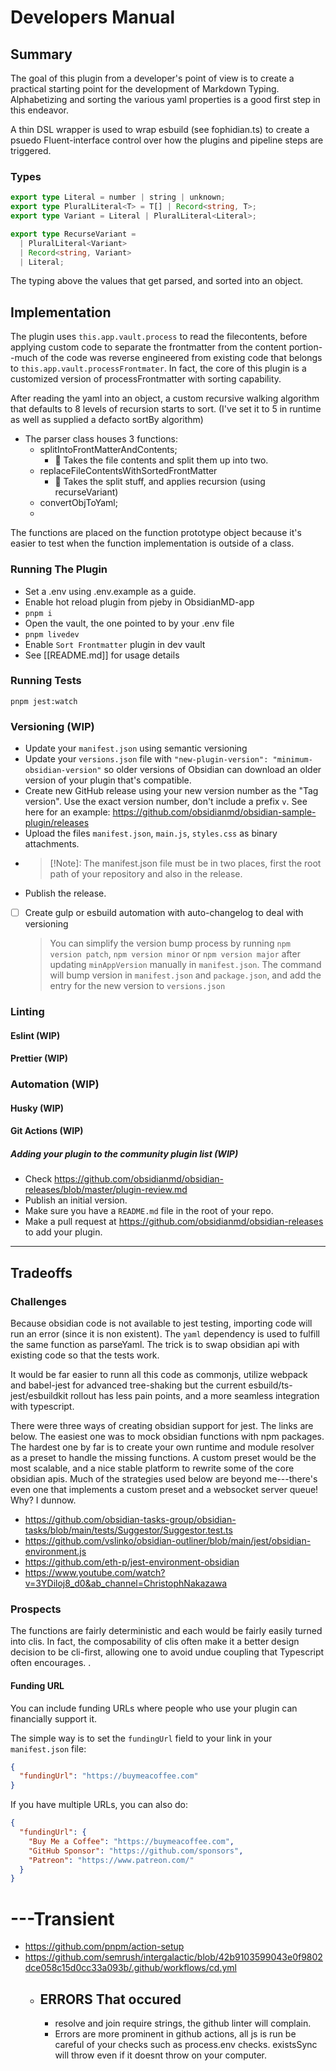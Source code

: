 # Developers Manual

## Summary

The goal of this plugin from a developer's point of view is to create a practical starting point for the development of Markdown Typing. Alphabetizing and sorting the various yaml properties is a good first step in this endeavor.

A thin DSL wrapper is used to wrap esbuild (see fophidian.ts) to create a psuedo Fluent-interface control over how the plugins and pipeline steps are triggered.

### Types

```ts
export type Literal = number | string | unknown;
export type PluralLiteral<T> = T[] | Record<string, T>;
export type Variant = Literal | PluralLiteral<Literal>;

export type RecurseVariant =
  | PluralLiteral<Variant>
  | Record<string, Variant>
  | Literal;
```

The typing above the values that get parsed, and sorted into an object.

## Implementation

The plugin uses `this.app.vault.process` to read the filecontents, before applying custom code to separate the frontmatter from the content portion--much of the code was reverse engineered from
existing code that belongs to `this.app.vault.processFrontmater`. In fact, the core of this plugin is a customized version of processFrontmatter with sorting capability.

After reading the yaml into an object, a custom recursive walking algorithm that defaults to 8 levels of recursion starts to sort. (I've set it to 5 in runtime as well as supplied a defacto sortBy algorithm)

- The parser class houses 3 functions:
  - splitIntoFrontMatterAndContents;
    - 💁 Takes the file contents and split them up into two.
  - replaceFileContentsWithSortedFrontMatter
    - 💁 Takes the split stuff, and applies recursion (using recurseVariant)
  - convertObjToYaml;
  -

The functions are placed on the function prototype object because it's easier to test when the function implementation is outside of a class.

### Running The Plugin

- Set a .env using .env.example as a guide.
- Enable hot reload plugin from pjeby in ObsidianMD-app
- `pnpm i`
- Open the vault, the one pointed to by your .env file
- `pnpm livedev`
- Enable `Sort Frontmatter` plugin in dev vault
- See [[README.md]] for usage details

### Running Tests

`pnpm jest:watch`

### Versioning (WIP)

- Update your `manifest.json` using semantic versioning
- Update your `versions.json` file with `"new-plugin-version": "minimum-obsidian-version"` so older versions of Obsidian can download an older version of your plugin that's compatible.
- Create new GitHub release using your new version number as the "Tag version". Use the exact version number, don't include a prefix `v`. See here for an example: <https://github.com/obsidianmd/obsidian-sample-plugin/releases>
- Upload the files `manifest.json`, `main.js`, `styles.css` as binary attachments.
- > [!Note]: The manifest.json file must be in two places, first the root path of your repository and also in the release.
- Publish the release.

* [ ] Create gulp or esbuild automation with auto-changelog to deal with versioning
  > You can simplify the version bump process by running `npm version patch`, `npm version minor` or `npm version major` after updating `minAppVersion` manually in `manifest.json`.
  > The command will bump version in `manifest.json` and `package.json`, and add the entry for the new version to `versions.json`

### Linting

#### Eslint (WIP)

#### Prettier (WIP)

### Automation (WIP)

#### Husky (WIP)

#### Git Actions (WIP)

##### Adding your plugin to the community plugin list (WIP)

- Check <https://github.com/obsidianmd/obsidian-releases/blob/master/plugin-review.md>
- Publish an initial version.
- Make sure you have a `README.md` file in the root of your repo.
- Make a pull request at <https://github.com/obsidianmd/obsidian-releases> to add your plugin.

---

## Tradeoffs

### Challenges

Because obsidian code is not available to jest testing, importing code will run an error (since it is non existent). The `yaml` dependency is used to fulfill the same function as parseYaml. The trick is to swap obsidian api with existing code so that the tests work.

It would be far easier to runn all this code as commonjs, utilize webpack and babel-jest for advanced tree-shaking but the current esbuild/ts-jest/esbuildkit rollout has less pain points, and a more seamless integration with typescript.

There were three ways of creating obsidian support for jest. The links are below.
The easiest one was to mock obsidian functions with npm packages. The hardest one by far is to create your own runtime and module resolver as a preset to handle the missing functions. A custom preset would be the most scalable, and a nice stable platform to rewrite some of the core obsidian apis. Much of the strategies used below are beyond me---there's even one that implements a custom preset and a websocket server queue! Why? I dunnow.

- https://github.com/obsidian-tasks-group/obsidian-tasks/blob/main/tests/Suggestor/Suggestor.test.ts
- https://github.com/vslinko/obsidian-outliner/blob/main/jest/obsidian-environment.js
- https://github.com/eth-p/jest-environment-obsidian
- https://www.youtube.com/watch?v=3YDiloj8_d0&ab_channel=ChristophNakazawa

### Prospects

The functions are fairly deterministic and each would be fairly easily turned into clis. In fact, the composability of clis often make it a better design decision to be cli-first, allowing one to avoid undue coupling that Typescript often encourages.
.

#### Funding URL

You can include funding URLs where people who use your plugin can financially support it.

The simple way is to set the `fundingUrl` field to your link in your `manifest.json` file:

```json
{
  "fundingUrl": "https://buymeacoffee.com"
}
```

If you have multiple URLs, you can also do:

```json
{
  "fundingUrl": {
    "Buy Me a Coffee": "https://buymeacoffee.com",
    "GitHub Sponsor": "https://github.com/sponsors",
    "Patreon": "https://www.patreon.com/"
  }
}
```

# ---Transient

- https://github.com/pnpm/action-setup
- https://github.com/semrush/intergalactic/blob/42b9103599043e0f9802dce058c15d0cc33a093b/.github/workflows/cd.yml
  - ## ERRORS That occured
    - resolve and join require strings, the github linter will complain.
    - Errors are more prominent in github actions, all js is run be careful of your checks such as process.env checks. existsSync will throw even if it doesnt throw on your computer.
